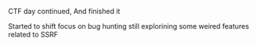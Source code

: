 CTF day continued, And finished it

  Started to shift focus on bug hunting still explorining some weired features related to SSRF 
